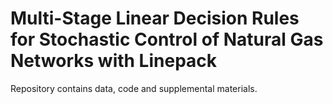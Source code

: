 # Multi-Stage Linear Decision Rules for Stochastic Control of Natural Gas Networks with Linepack
Repository contains data, code and supplemental materials. 
